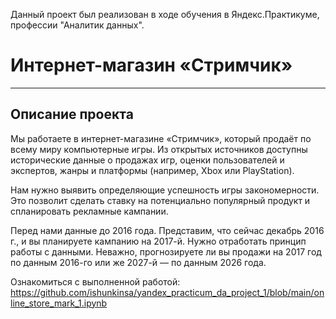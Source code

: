 Данный проект был реализован в ходе обучения в Яндекс.Практикуме, профессии "Аналитик данных".
# Интернет-магазин «Стримчик»
-------------------------------

## Описание проекта
Мы работаете в интернет-магазине «Стримчик», который продаёт по всему миру компьютерные игры. 
Из открытых источников доступны исторические данные о продажах игр, оценки пользователей и экспертов, жанры и платформы 
(например, Xbox или PlayStation). 

Нам нужно выявить определяющие успешность игры закономерности. Это позволит сделать ставку на потенциально популярный продукт и спланировать рекламные кампании.

Перед нами данные до 2016 года. Представим, что сейчас декабрь 2016 г., и вы планируете кампанию на 2017-й.
Нужно отработать принцип работы с данными. Неважно, прогнозируете ли вы продажи на 2017 год по данным 2016-го или же 2027-й — по данным 2026 года.





Ознакомиться с выполненной работой: https://github.com/ishunkinsa/yandex_practicum_da_project_1/blob/main/online_store_mark_1.ipynb
